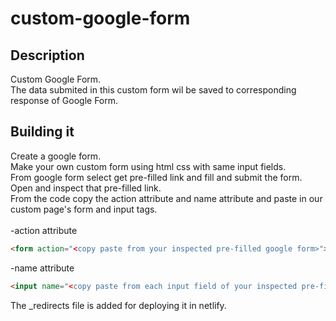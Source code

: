 # custom-google-form
## Description
Custom Google Form.<br>
The data submited in this custom form wil be saved to corresponding response of Google Form.
## Building it
Create a google form.<br>
Make your own custom form using html css with same input fields.<br>
From google form select get pre-filled link and fill and submit the form.<br>
Open and inspect that pre-filled link.<br>
From the code copy the action attribute and name attribute and paste in our custom page's form and input tags.<br>  
-action attribute
```html
<form action="<copy paste from your inspected pre-filled google form>"></form>
```
-name attribute
```html
<input name="<copy paste from each input field of your inspected pre-filled google form>"></input>
```
The _redirects file is added for deploying it in netlify.
